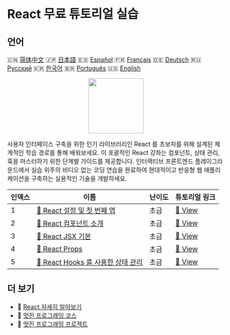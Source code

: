 # React 무료 튜토리얼 실습

## 언어

🇨🇳 [简体中文](README_zh.md) 🇯🇵 [日本語](README_ja.md) 🇪🇸 [Español](README_es.md) 🇫🇷 [Français](README_fr.md) 🇩🇪 [Deutsch](README_de.md) 🇷🇺 [Русский](README_ru.md) 🇰🇷 [한국어](README_ko.md) 🇧🇷 [Português](README_pt.md) 🇺🇸 [English](README.md) 

<div align="center">
<img width="128px" src="https://file.labex.io/path/nUDMNpUKFvpT.png">
</div>

사용자 인터페이스 구축을 위한 인기 라이브러리인 React 를 초보자를 위해 설계된 체계적인 학습 경로를 통해 배워보세요. 이 포괄적인 React 강좌는 컴포넌트, 상태 관리, 훅을 마스터하기 위한 단계별 가이드를 제공합니다. 인터랙티브 프론트엔드 플레이그라운드에서 실습 위주의 비디오 없는 코딩 연습을 완료하여 현대적이고 반응형 웹 애플리케이션을 구축하는 실용적인 기술을 개발하세요.

|   인덱스 | 이름                                                                                                    | 난이도   | 튜토리얼 링크                                                                       |
|----------|---------------------------------------------------------------------------------------------------------|----------|-------------------------------------------------------------------------------------|
|        1 | [📖 React 설정 및 첫 번째 앱](https://labex.io/ko/tutorials/react-react-setup-and-first-app-598881)     | 초급     | [🔗 View](https://labex.io/ko/tutorials/react-react-setup-and-first-app-598881)     |
|        2 | [📖 React 컴포넌트 소개](https://labex.io/ko/tutorials/react-react-components-introduction-601735)      | 초급     | [🔗 View](https://labex.io/ko/tutorials/react-react-components-introduction-601735) |
|        3 | [📖 React JSX 기본](https://labex.io/ko/tutorials/react-react-jsx-basics-601739)                        | 초급     | [🔗 View](https://labex.io/ko/tutorials/react-react-jsx-basics-601739)              |
|        4 | [📖 React Props](https://labex.io/ko/tutorials/react-react-props-601741)                                | 초급     | [🔗 View](https://labex.io/ko/tutorials/react-react-props-601741)                   |
|        5 | [📖 React Hooks 를 사용한 상태 관리](https://labex.io/ko/tutorials/react-react-state-with-hooks-601742) | 초급     | [🔗 View](https://labex.io/ko/tutorials/react-react-state-with-hooks-601742)        |

## 더 보기

- 🔗 [React 자세히 알아보기](https://labex.io/ko/skilltrees/react)
- 🔗 [멋진 프로그래밍 코스](https://github.com/labex-labs/awesome-programming-courses)
- 🔗 [멋진 프로그래밍 프로젝트](https://github.com/labex-labs/awesome-programming-projects)

